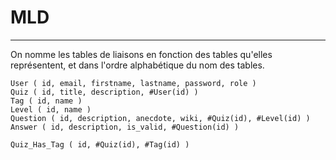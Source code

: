 # MLD

---

On nomme les tables de liaisons en fonction des tables qu'elles représentent, et dans l'ordre alphabétique du nom des tables.

```text
User ( id, email, firstname, lastname, password, role )
Quiz ( id, title, description, #User(id) )
Tag ( id, name )
Level ( id, name )
Question ( id, description, anecdote, wiki, #Quiz(id), #Level(id) )
Answer ( id, description, is_valid, #Question(id) )

Quiz_Has_Tag ( id, #Quiz(id), #Tag(id) )
```
